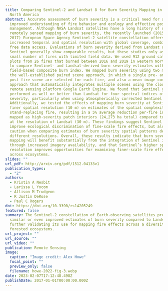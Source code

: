```yaml
---
title: Comparing Sentinel-2 and Landsat 8 for Burn Severity Mapping in Western
  North America
abstract: Accurate assessment of burn severity is a critical need for an
  improved understanding of fire behavior and ecology and effective post-fire
  management. Although NASA Landsat satellites have a long history of use for
  remotely sensed mapping of burn severity, the recently launched (2015 and
  2017) European Space Agency Sentinel-2 satellite constellation offers
  increased temporal and spatial resolution with global coverage, combined with
  free data access. Evaluations of burn severity derived from Landsat and
  Sentinel generally show comparable results, but these studies only assessed a
  small number of fires with limited field data. We used 912 ground calibration
  plots from 26 fires that burned between 2016 and 2019 in western North America
  to compare Sentinel- and Landsat-derived burn severity estimates with the
  field-based composite burn index. We mapped burn severity using two methods;
  the well-established paired scene approach, in which a single pre- and
  post-fire scene are selected for each fire, and also a mean image compositing
  approach that automatically integrates multiple scenes using the cloud-based
  remote sensing platform Google Earth Engine. We found that Sentinel generally
  performed as well or better than Landsat for four spectral indices of burn
  severity, particularly when using atmospherically corrected Sentinel imagery.
  Additionally, we tested the effects of mapping burn severity at Sentinel’s
  finer spatial resolution (10 m) on estimates of the spatial complexity of
  stand-replacing fire, resulting in a 5% average reduction per-fire in area
  mapped as high-severity patch interiors (24,273 ha total) compared to mapping
  at the resolution of Landsat (30 m). These findings suggest Sentinel may
  improve ecological discrimination of fine-scale fire effects, but also warrant
  caution when comparing estimates of burn severity spatial patterns derived at
  different resolutions. Overall, these results indicate that burn severity
  mapping will benefit substantially from the integration of Sentinel imagery
  through increased imagery availability, and that Sentinel’s higher spatial
  resolution improves opportunities for examining finer-scale fire effects
  across ecosystems.
slides: ""
url_pdf: http://arxiv.org/pdf/1512.04133v1
publication_types:
  - "2"
authors:
  - Kristin A Nesbit
  - Larissa L Yocom
  - Allison M Trudgeon
  - R Justin DeRose
  - Paul C Rogers
doi: https://doi.org/10.3390/rs14205249
featured: false
summary: The Sentinel-2 constellation of Earth-observing satellites provides
  similar or even improved estimates of burn severity compared to Landsat 8,
  further validating its use for mapping fire effects across a diversity of
  forested ecosystems.
url_project: ""
url_source: ""
url_video: ""
publication: Remote Sensing
image:
  caption: "Image credit: Alex Howe"
  focal_point: ""
  preview_only: false
  filename: howe-2022-fig-3.webp
date: 2023-02-07T17:12:48.498Z
publishDate: 2017-01-01T00:00:00.000Z
---
```

